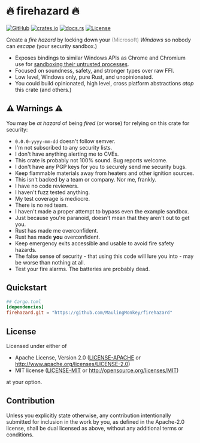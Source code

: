 # 🔥 firehazard 🔥
[![GitHub](https://img.shields.io/github/stars/MaulingMonkey/firehazard.svg?label=GitHub&style=social)](https://github.com/MaulingMonkey/firehazard)
[![crates.io](https://img.shields.io/crates/v/firehazard.svg)](https://crates.io/crates/firehazard)
[![docs.rs](https://docs.rs/firehazard/badge.svg)](https://docs.rs/firehazard)
[![License](https://img.shields.io/crates/l/firehazard.svg)](https://github.com/MaulingMonkey/firehazard)

Create a *fire hazard* by locking down your <span style="opacity: 50%">(Microsoft)</span> *Windows* so nobody can *escape* (your security sandbox.)
*   Exposes bindings to similar Windows APIs as Chrome and Chromium use for [sandboxing their untrusted processes](https://chromium.googlesource.com/chromium/src/+/HEAD/docs/design/sandbox.md).
*   Focused on soundness, safety, and stronger types over raw FFI.
*   Low level, Windows only, pure Rust, and unopinionated.
*   You could build opinionated, high level, cross platform abstractions *atop* this crate (and others.)

## ⚠️ Warnings ⚠️
You may be *at hazard* of being *fired* (or worse) for relying on this crate for security:
* `0.0.0-yyyy-mm-dd` doesn't follow semver.
* I'm not subscribed to any security lists.
* I don't have anything alerting me to CVEs.
* This crate is probably not 100% sound.  Bug reports welcome.
* I don't have any PGP keys for you to securely send me security bugs.
* Keep flammable materials away from heaters and other ignition sources.
* This isn't backed by a team or company.  Nor me, frankly.
* I have no code reviewers.
* I haven't fuzz tested anything.
* My test coverage is mediocre.
* There is no red team.
* I haven't made a proper attempt to bypass even the example sandbox.
* Just because you're paranoid, doesn't mean that they aren't out to get you.
* Rust has made me overconfident.
* Rust has made **you** overconfident.
* Keep emergency exits accessible and usable to avoid fire safety hazards.
* The false sense of security - that using this code will lure you into - may be worse than nothing at all.
* Test your fire alarms.  The batteries are probably dead.

## Quickstart
```toml
## Cargo.toml
[dependencies]
firehazard.git = "https://github.com/MaulingMonkey/firehazard"
```



<h2 name="license">License</h2>

Licensed under either of

* Apache License, Version 2.0 ([LICENSE-APACHE](LICENSE-APACHE) or <http://www.apache.org/licenses/LICENSE-2.0>)
* MIT license ([LICENSE-MIT](LICENSE-MIT) or <http://opensource.org/licenses/MIT>)

at your option.



<h2 name="contribution">Contribution</h2>

Unless you explicitly state otherwise, any contribution intentionally submitted
for inclusion in the work by you, as defined in the Apache-2.0 license, shall be
dual licensed as above, without any additional terms or conditions.
